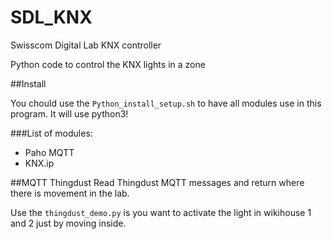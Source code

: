 # SDL_KNX
Swisscom Digital Lab KNX controller

Python code to control the KNX lights in a zone

##Install

You chould use the `Python_install_setup.sh` to have all modules use in this program.
It will use python3!

###List of modules:
- Paho MQTT
- KNX.ip

##MQTT Thingdust
Read Thingdust MQTT messages and return where there is movement in the lab.

Use the `thingdust_demo.py` is you want to activate the light in wikihouse 1 and 2 just by moving inside.

